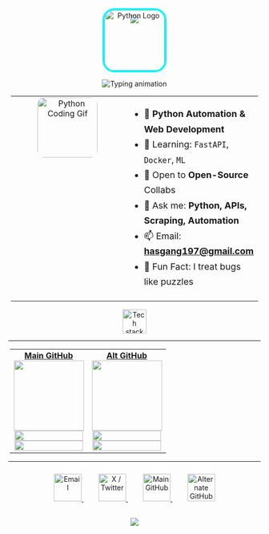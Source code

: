 <!-- Ultra-Modern, Clean, and Mobile-First GitHub Profile ReadMe -->

<!-- Banner & Python Mascot Avatar -->
<p align="center">
  <img src="https://capsule-render.vercel.app/api?type=waving&color=0:00F7FF,100:181717&height=140&section=header&text=Hey%20there!%20I'm%20Python%20Developer%20👋&fontSize=38&fontAlignY=40"/>
  <br>
  <!-- Official Python Logo -->
  <img src="https://www.python.org/static/community_logos/python-logo-master-v3-TM.png" width="120" style="border-radius:24px; border:4px solid #00F7FF; margin-top:-30px;" alt="Python Logo"/>
</p>

<!-- Typing Animation -->
<p align="center">
  <img src="https://readme-typing-svg.herokuapp.com?font=Fira+Code&size=22&pause=1000&color=00F7FF&center=true&vCenter=true&width=320&lines=Python+Developer+%7C+Automation+Engineer;Open+Source+Contributor;FastAPI+%7C+Django+%7C+ML+Explorer+%F0%9F%9A%80" alt="Typing animation">
</p>

<!-- Minimalist Info Cards -->
<div align="center">

<table align="center" style="min-width:210px;max-width:700px;width:98%;border:0;">
<tr>
<td align="center" width="50%" style="vertical-align:top;min-width:180px;">
  <img src="https://media.giphy.com/media/qgQUggAC3Pfv687qPC/giphy.gif" width="120" alt="Python Coding Gif" style="border-radius:14px;"/>
</td>
<td align="left" width="50%" style="font-size:1.12em;line-height:1.7;min-width:170px;">
  
- 🔭 <b>Python Automation & Web Development</b>
- 🌱 Learning: <code>FastAPI</code>, <code>Docker</code>, <code>ML</code>
- 👯 Open to <b>Open-Source</b> Collabs
- 💬 Ask me: <b>Python, APIs, Scraping, Automation</b>
- 📫 Email: <a href="mailto:hasgang197@gmail.com"><b>hasgang197@gmail.com</b></a>
- 🧩 Fun Fact: I treat bugs like puzzles

</td>
</tr>
</table>

</div>

<!-- Tech Stack: Icon Row -->
<p align="center" style="margin-top:14px;">
  <img src="https://skillicons.dev/icons?i=python,django,fastapi,postgres,docker,linux,git,vscode,github&theme=dark" alt="Tech stack icons" height="48">
</p>

---

<!-- Stats & Trophies in a Responsive Grid -->
<div align="center">

<table style="width:99%;max-width:820px;border:0;">
<tr>
<td align="center" width="50%">
  <a href="https://github.com/pythondevelopercoding"><b>Main GitHub</b></a><br>
  <img src="https://github-readme-stats.vercel.app/api?username=pythondevelopercoding&show_icons=true&theme=tokyonight&hide_border=true" height="140">
  <br>
  <img src="https://github-profile-trophy.vercel.app/?username=pythondevelopercoding&theme=tokyonight&no-frame=true&column=3&margin-w=10&margin-h=10" width="99%">
  <br>
  <img src="https://github-readme-activity-graph.vercel.app/graph?username=pythondevelopercoding&theme=tokyo-night&hide_border=true" width="99%">
</td>
<td align="center" width="50%">
  <a href="https://github.com/saiaika"><b>Alt GitHub</b></a><br>
  <img src="https://github-readme-stats.vercel.app/api?username=saiaika&show_icons=true&theme=tokyonight&hide_border=true" height="140">
  <br>
  <img src="https://github-profile-trophy.vercel.app/?username=saiaika&theme=tokyonight&no-frame=true&column=3&margin-w=10&margin-h=10" width="99%">
  <br>
  <img src="https://github-readme-activity-graph.vercel.app/graph?username=saiaika&theme=tokyo-night&hide_border=true" width="99%">
</td>
</tr>
</table>

</div>

---

<!-- BIG, BOLD & CENTERED CONTACT BUTTONS -->
<div align="center" style="margin: 24px 0;">
  <a href="mailto:hasgang197@gmail.com" style="margin:15px;">
    <img src="https://img.shields.io/badge/Email-D14836?style=for-the-badge&logo=gmail&logoColor=white&labelColor=D14836" alt="Email" height="55"/>
  </a>
  <a href="https://x.com/pythoncodingdev" style="margin:15px;">
    <img src="https://img.shields.io/badge/X%20(Twitter)-1DA1F2?style=for-the-badge&logo=twitter&logoColor=white" alt="X / Twitter" height="55"/>
  </a>
  <a href="https://github.com/pythondevelopercoding" style="margin:15px;">
    <img src="https://img.shields.io/badge/Main_GitHub-181717?style=for-the-badge&logo=github&logoColor=white" alt="Main GitHub" height="55"/>
  </a>
  <a href="https://github.com/saiaika" style="margin:15px;">
    <img src="https://img.shields.io/badge/Alt_GitHub-181717?style=for-the-badge&logo=github&logoColor=white" alt="Alternate GitHub" height="55"/>
  </a>
</div>

<!-- Footer Wave -->
<p align="center" style="margin-top:30px;">
  <img src="https://capsule-render.vercel.app/api?type=waving&color=0:181717,100:00F7FF&height=70&section=footer"/>
</p>

<!--
🌟 Tips:
- Super clean, bold, and mobile friendly
- Only important info, no clutter
- Avatar and banner front and center
- Large, touch-friendly buttons
- All images auto-fit mobile screens (width%/height in px)
-->
